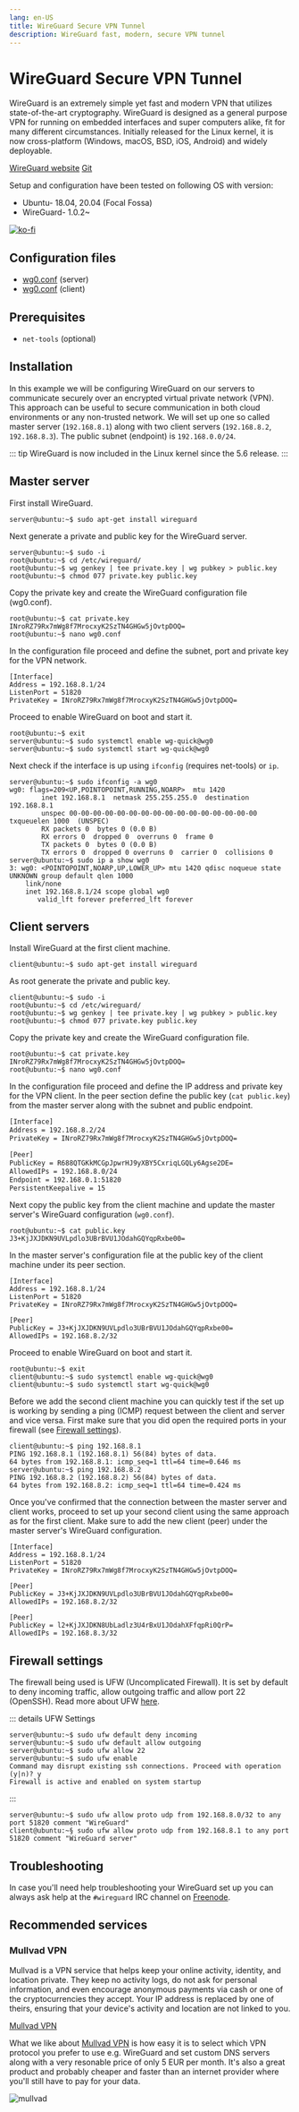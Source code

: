 ```yaml
---
lang: en-US
title: WireGuard Secure VPN Tunnel
description: WireGuard fast, modern, secure VPN tunnel
---
```


# WireGuard Secure VPN Tunnel <Badge text="Rev 1" type="tip"/>

WireGuard is an extremely simple yet fast and modern VPN that utilizes state-of-the-art cryptography. WireGuard is designed as a general purpose VPN for running on embedded interfaces and super computers alike, fit for many different circumstances. Initially released for the Linux kernel, it is now cross-platform (Windows, macOS, BSD, iOS, Android) and widely deployable.

[WireGuard website](https://www.wireguard.com/) [Git](https://www.wireguard.com/repositories/)

Setup and configuration have been tested on following OS with version:

* Ubuntu- 18.04, 20.04 (Focal Fossa)
* WireGuard- 1.0.2~

[![ko-fi](https://www.ko-fi.com/img/githubbutton_sm.svg)](https://ko-fi.com/B0B31BJU3)

## Configuration files

* [wg0.conf](https://github.com/libellux/Libellux-Up-and-Running/blob/master/docs/wireguard/config/wg0.conf_server) (server)
* [wg0.conf](https://github.com/libellux/Libellux-Up-and-Running/blob/master/docs/wireguard/config/wg0.conf_client) (client)

## Prerequisites

* `net-tools` (optional)

## Installation

In this example we will be configuring WireGuard on our servers to communicate securely over an encrypted virtual private network (VPN). This approach can be useful to secure communication in both cloud environments or any non-trusted network. We will set up one so called master server (`192.168.8.1`) along with two client servers (`192.168.8.2`, `192.168.8.3`). The public subnet (endpoint) is `192.168.0.0/24`.

::: tip
WireGuard is now included in the Linux kernel since the 5.6 release.
:::

## Master server

First install WireGuard.

```
server@ubuntu:~$ sudo apt-get install wireguard
```

Next generate a private and public key for the WireGuard server.

```{3}
server@ubuntu:~$ sudo -i
root@ubuntu:~$ cd /etc/wireguard/
root@ubuntu:~$ wg genkey | tee private.key | wg pubkey > public.key
root@ubuntu:~$ chmod 077 private.key public.key
```

Copy the private key and create the WireGuard configuration file (wg0.conf).

```{2}
root@ubuntu:~$ cat private.key
INroRZ79Rx7mWg8f7MrocxyK2SzTN4GHGw5jOvtpDOQ=
root@ubuntu:~$ nano wg0.conf
```

In the configuration file proceed and define the subnet, port and private key for the VPN network.

```bash{2,3,4}
[Interface]
Address = 192.168.8.1/24
ListenPort = 51820
PrivateKey = INroRZ79Rx7mWg8f7MrocxyK2SzTN4GHGw5jOvtpDOQ=
```

Proceed to enable WireGuard on boot and start it.

```
root@ubuntu:~$ exit
server@ubuntu:~$ sudo systemctl enable wg-quick@wg0
server@ubuntu:~$ sudo systemctl start wg-quick@wg0
```

Next check if the interface is up using `ifconfig` (requires net-tools) or `ip`.

```{1,9}
server@ubuntu:~$ sudo ifconfig -a wg0
wg0: flags=209<UP,POINTOPOINT,RUNNING,NOARP>  mtu 1420
        inet 192.168.8.1  netmask 255.255.255.0  destination 192.168.8.1
        unspec 00-00-00-00-00-00-00-00-00-00-00-00-00-00-00-00  txqueuelen 1000  (UNSPEC)
        RX packets 0  bytes 0 (0.0 B)
        RX errors 0  dropped 0  overruns 0  frame 0
        TX packets 0  bytes 0 (0.0 B)
        TX errors 0  dropped 0 overruns 0  carrier 0  collisions 0
server@ubuntu:~$ sudo ip a show wg0
3: wg0: <POINTOPOINT,NOARP,UP,LOWER_UP> mtu 1420 qdisc noqueue state UNKNOWN group default qlen 1000
    link/none
    inet 192.168.8.1/24 scope global wg0
       valid_lft forever preferred_lft forever
```

## Client servers

Install WireGuard at the first client machine.

```
client@ubuntu:~$ sudo apt-get install wireguard
```

As root generate the private and public key.

```
client@ubuntu:~$ sudo -i
root@ubuntu:~$ cd /etc/wireguard/
root@ubuntu:~$ wg genkey | tee private.key | wg pubkey > public.key
root@ubuntu:~$ chmod 077 private.key public.key
```

Copy the private key and create the WireGuard configuration file.

```{2}
root@ubuntu:~$ cat private.key
INroRZ79Rx7mWg8f7MrocxyK2SzTN4GHGw5jOvtpDOQ=
root@ubuntu:~$ nano wg0.conf
```

In the configuration file proceed and define the IP address and private key for the VPN client. In the peer section define the public key (`cat public.key`) from the master server along with the subnet and public endpoint.

```bash
[Interface]
Address = 192.168.8.2/24
PrivateKey = INroRZ79Rx7mWg8f7MrocxyK2SzTN4GHGw5jOvtpDOQ=

[Peer]
PublicKey = R688QTGKkMCGpJpwrHJ9yXBY5CxriqLGQLy6Agse2DE=
AllowedIPs = 192.168.8.0/24
Endpoint = 192.168.0.1:51820
PersistentKeepalive = 15
```

Next copy the public key from the client machine and update the master server's WireGuard configuration (`wg0.conf`).

```{2}
root@ubuntu:~$ cat public.key
J3+KjJXJDKN9UVLpdlo3UBrBVU1JOdahGQYqpRxbe00=
```

In the master server's configuration file at the public key of the client machine under its peer section.

```bash{7}
[Interface]
Address = 192.168.8.1/24
ListenPort = 51820
PrivateKey = INroRZ79Rx7mWg8f7MrocxyK2SzTN4GHGw5jOvtpDOQ=

[Peer]
PublicKey = J3+KjJXJDKN9UVLpdlo3UBrBVU1JOdahGQYqpRxbe00=
AllowedIPs = 192.168.8.2/32
```

Proceed to enable WireGuard on boot and start it.

```
root@ubuntu:~$ exit
client@ubuntu:~$ sudo systemctl enable wg-quick@wg0
client@ubuntu:~$ sudo systemctl start wg-quick@wg0
```

Before we add the second client machine you can quickly test if the set up is working by sending a ping (ICMP) request between the client and server and vice versa. First make sure that you did open the required ports in your firewall (see [Firewall settings](#firewall-settings)).

```{1,4}
client@ubuntu:~$ ping 192.168.8.1
PING 192.168.8.1 (192.168.8.1) 56(84) bytes of data.
64 bytes from 192.168.8.1: icmp_seq=1 ttl=64 time=0.646 ms
server@ubuntu:~$ ping 192.168.8.2
PING 192.168.8.2 (192.168.8.2) 56(84) bytes of data.
64 bytes from 192.168.8.2: icmp_seq=1 ttl=64 time=0.424 ms
```

Once you've confirmed that the connection between the master server and client works, proceed to set up your second client using the same approach as for the first client. Make sure to add the new client (peer) under the master server's WireGuard configuration.

```bash{10}
[Interface]
Address = 192.168.8.1/24
ListenPort = 51820
PrivateKey = INroRZ79Rx7mWg8f7MrocxyK2SzTN4GHGw5jOvtpDOQ=

[Peer]
PublicKey = J3+KjJXJDKN9UVLpdlo3UBrBVU1JOdahGQYqpRxbe00=
AllowedIPs = 192.168.8.2/32

[Peer]
PublicKey = l2+KjJXJDKN8UbLadlz3U4rBxU1JOdahXFfqpRi0QrP=
AllowedIPs = 192.168.8.3/32
```

## Firewall settings

The firewall being used is UFW (Uncomplicated Firewall). It is set by default to deny incoming traffic, allow outgoing traffic and allow port 22 (OpenSSH). Read more about UFW [here](https://help.ubuntu.com/community/UFW).

::: details UFW Settings
```console
server@ubuntu:~$ sudo ufw default deny incoming
server@ubuntu:~$ sudo ufw default allow outgoing
server@ubuntu:~$ sudo ufw allow 22
server@ubuntu:~$ sudo ufw enable
Command may disrupt existing ssh connections. Proceed with operation (y|n)? y
Firewall is active and enabled on system startup
```
:::

```console
server@ubuntu:~$ sudo ufw allow proto udp from 192.168.8.0/32 to any port 51820 comment "WireGuard"
client@ubuntu:~§ sudo ufw allow proto udp from 192.168.8.1 to any port 51820 comment "WireGuard server"
```

## Troubleshooting

In case you'll need help troubleshooting your WireGuard set up you can always ask help at the `#wireguard` IRC channel on [Freenode](https://webchat.freenode.net/#wireguard).

## Recommended services <Badge text="non-sponsored" type="tip"/>

### Mullvad VPN <Badge text="non-affiliate" type="tip"/>

Mullvad is a VPN service that helps keep your online activity, identity, and location private. They keep no activity logs, do not ask for personal information, and even encourage anonymous payments via cash or one of the cryptocurrencies they accept. Your IP address is replaced by one of theirs, ensuring that your device's activity and location are not linked to you.

[Mullvad VPN](https://mullvad.net/en/)

What we like about [Mullvad VPN](https://mullvad.net/en/) is how easy it is to select which VPN protocol you prefer to use e.g. WireGuard and set custom DNS servers along with a very resonable price of only 5 EUR per month. It's also a great product and probably cheaper and faster than an internet provider where you'll still have to pay for your data.

<img class="zoom-custom-imgs" :src="('/img/wireguard/mullvad.png')" alt="mullvad">
